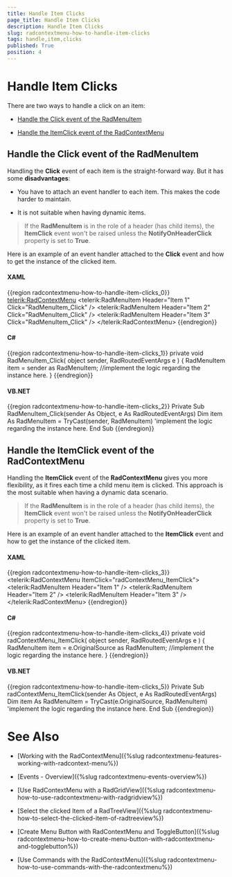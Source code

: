 ```yaml
---
title: Handle Item Clicks
page_title: Handle Item Clicks
description: Handle Item Clicks
slug: radcontextmenu-how-to-handle-item-clicks
tags: handle,item,clicks
published: True
position: 4
---
```


# Handle Item Clicks



There are two ways to handle a click on an item:

* [Handle the Click event of the RadMenuItem](#Handle_the_Click_event_of_the_RadMenuItem)

* [Handle the ItemClick event of the RadContextMenu](#Handle_the_ItemClick_event_of_the_RadContextMenu)

## Handle the Click event of the RadMenuItem

Handling the __Click__ event of each item is the straight-forward way. But it has some __disadvantages__:

* You have to attach an event handler to each item. This makes the code harder to maintain.

* It is not suitable when having dynamic items.

>If the __RadMenuItem__ is in the role of a header (has child items), the __ItemClick__ event won't be raised unless the __NotifyOnHeaderClick__ property is set to __True__.

Here is an example of an event handler attached to the __Click__ event and how to get the instance of the clicked item.

#### __XAML__

{{region radcontextmenu-how-to-handle-item-clicks_0}}
	<telerik:RadContextMenu>
	    <telerik:RadMenuItem Header="Item 1"
	                                   Click="RadMenuItem_Click" />
	    <telerik:RadMenuItem Header="Item 2"
	                                   Click="RadMenuItem_Click" />
	    <telerik:RadMenuItem Header="Item 3"
	                                   Click="RadMenuItem_Click" />
	</telerik:RadContextMenu>
	{{endregion}}



#### __C#__

{{region radcontextmenu-how-to-handle-item-clicks_1}}
	private void RadMenuItem_Click( object sender, RadRoutedEventArgs e )
	{
	    RadMenuItem item = sender as RadMenuItem;
	    //implement the logic regarding the instance here.
	}
	{{endregion}}



#### __VB.NET__

{{region radcontextmenu-how-to-handle-item-clicks_2}}
	Private Sub RadMenuItem_Click(sender As Object, e As RadRoutedEventArgs)
	 Dim item As RadMenuItem = TryCast(sender, RadMenuItem)
	 'implement the logic regarding the instance here.
	End Sub
	{{endregion}}



## Handle the ItemClick event of the RadContextMenu

Handling the __ItemClick__ event of the __RadContextMenu__ gives you more flexibility, as it fires each time a child menu item is clicked. This approach is the most suitable when having a dynamic data scenario.

>If the __RadMenuItem__ is in the role of a header (has child items), the __ItemClick__ event won't be raised unless the __NotifyOnHeaderClick__ property is set to __True__.

Here is an example of an event handler attached to the __ItemClick__ event and how to get the instance of the clicked item.

#### __XAML__

{{region radcontextmenu-how-to-handle-item-clicks_3}}
	<telerik:RadContextMenu ItemClick="radContextMenu_ItemClick">
	    <telerik:RadMenuItem Header="Item 1" />
	    <telerik:RadMenuItem Header="Item 2" />
	    <telerik:RadMenuItem Header="Item 3" />
	</telerik:RadContextMenu>
	{{endregion}}



#### __C#__

{{region radcontextmenu-how-to-handle-item-clicks_4}}
	private void radContextMenu_ItemClick( object sender, RadRoutedEventArgs e )
	{
	    RadMenuItem item = e.OriginalSource as RadMenuItem;
	    //implement the logic regarding the instance here.
	}
	{{endregion}}



#### __VB.NET__

{{region radcontextmenu-how-to-handle-item-clicks_5}}
	Private Sub radContextMenu_ItemClick(sender As Object, e As RadRoutedEventArgs)
	 Dim item As RadMenuItem = TryCast(e.OriginalSource, RadMenuItem)
	 'implement the logic regarding the instance here.
	End Sub
	{{endregion}}



# See Also

 * [Working with the RadContextMenu]({%slug radcontextmenu-features-working-with-radcontext-menu%})

 * [Events - Overview]({%slug radcontextmenu-events-overview%})

 * [Use RadContextMenu with a RadGridView]({%slug radcontextmenu-how-to-use-radcontextmenu-with-radgridview%})

 * [Select  the clicked Item of a RadTreeView]({%slug radcontextmenu-how-to-select-the-clicked-item-of-radtreeview%})

 * [Create Menu Button with RadContextMenu and ToggleButton]({%slug radcontextmenu-how-to-create-menu-button-with-radcontextmenu-and-togglebutton%})

 * [Use Commands with the RadContextMenu]({%slug radcontextmenu-how-to-use-commands-with-the-radcontextmenu%})
